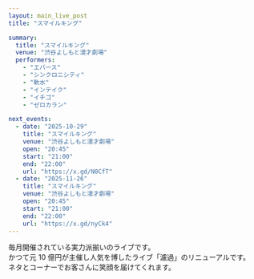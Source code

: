 ```yaml
---
layout: main_live_post
title: "スマイルキング"

summary:
  title: "スマイルキング"
  venue: "渋谷よしもと漫才劇場"
  performers:
    - "エバース"
    - "シンクロニシティ"
    - "軟水"
    - "インテイク"
    - "イチゴ"
    - "ゼロカラン"

next_events:
  - date: "2025-10-29"
    title: "スマイルキング"
    venue: "渋谷よしもと漫才劇場"
    open: "20:45"
    start: "21:00"
    end: "22:00"
    url: "https://x.gd/N0CfT"
  - date: "2025-11-26"
    title: "スマイルキング"
    venue: "渋谷よしもと漫才劇場"
    open: "20:45"
    start: "21:00"
    end: "22:00"
    url: "https://x.gd/nyCk4"
---
```


毎月開催されている実力派揃いのライブです。<br>
かつて元 10 億円が主催し人気を博したライブ「濾過」のリニューアルです。<br>
ネタとコーナーでお客さんに笑顔を届けてくれます。
